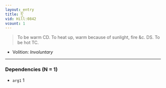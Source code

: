 ```yaml
---
layout: entry
title: དྲོ་
vid: Hill:0842
vcount: 1
---
```

> To be warm CD\. To heat up, warm because of sunlight, fire &c\. DS\. To be hot TC\.

* Volition: _Involuntary_

---

### Dependencies (N = 1)
* `arg1` 1
